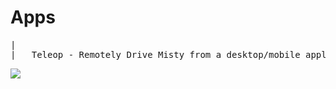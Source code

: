 # Apps
<pre>
|
|__ Teleop - Remotely Drive Misty from a desktop/mobile application
</pre>
![](https://i.imgur.com/Vr2Ce0N.jpg)
